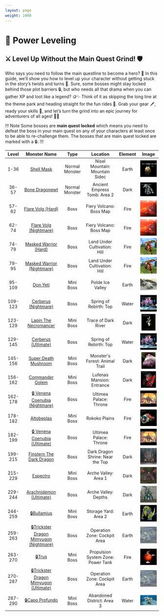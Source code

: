 ```yaml
---
layout: page
weight: 1000
---
```


# 🚀 Power Leveling

## ⚔️ Level Up Without the Main Quest Grind! 🛡️

Who says you need to follow the main questline to become a hero? 🌟 In this guide, we’ll show you how to level up your character without getting stuck in the story’s twists and turns 📜. Sure, some bosses might stay locked behind those plot barriers 🔒, but who needs all that drama when you can gather XP and loot like a legend? 🪙✨ Think of it as skipping the long line at the theme park and heading straight for the fun rides 🎢. Grab your gear 🗡️, ready your skills 🎯, and let’s turn the grind into an epic journey for adventurers of all ages! 🚀🌈

!!! Note
Some bosses are **main quest locked** which means you need to defeat the boss in your main quest on any of your characters at least once to be able to re-challenge them. The bosses that are main quest locked are marked with a 🔒.
!!!

|Level   |Monster Name                                                                   |Type           |Location                           |Element | Image                                   |
|:------:|:-----------------------------------------------------------------------------:|:-------------:|:---------------------------------:|:------:|:---------------------------------------:|
|1-36    |[Shell Mask](https://coryn.club/monster.php?id=105)                            |Normal Monster |Nisel Mountain: Mountain Sidec     |Earth   |![](/assets/monsters/shell_mask.png)     |
|36-57   |[Bone Dragonewt](https://coryn.club/monster.php?id=239)                        |Normal Monster |Ancient Empress Tomb: Area 2       |Dark    |![](/assets/monsters/bone_dragonewt.png) |
|57-62   |[Flare Volg (Hard)](https://coryn.club/monster.php?id=716)                     |Boss           |Fiery Volcano: Boss Map            |Fire    |![](/assets/monsters/flare_volg.png)     |
|62-74   |[Flare Volg (Nightmare)](https://coryn.club/monster.php?id=717)                |Boss           |Fiery Volcano: Boss Map            |Fire    |![](/assets/monsters/flare_volg.png)     |
|74-79   |[Masked Warrior (Hard)](https://coryn.club/monster.php?id=893)                 |Boss           |Land Under Cultivation: Hill       |Fire    |![](/assets/monsters/masked_warrior.png) |
|79-95   |[Masked Warrior (Nightmare)](https://coryn.club/monster.php?id=894)            |Boss           |Land Under Cultivation: Hill       |Fire    |![](/assets/monsters/masked_warrior.png) |
|95-109  |[Don Yeti](https://coryn.club/monster.php?id=465)                              |Mini Boss      |Polde Ice Valley                   |Earth   |![](/assets/monsters/donyeti.png)        |
|109-123 |[Cerberus (Nightmare)](https://coryn.club/monster.php?id=691)                  |Boss           |Spring of Rebirth: Top             |Water   |![](/assets/monsters/cerberus.png)       |
|123-129 |[Lapin The Necromancer](https://coryn.club/monster.php?id=540)                 |Mini Boss      |Trace of Dark River                |Dark    |![](/assets/monsters/lapin.png)          |
|129-145 |[Cerberus (Ultimate)](https://coryn.club/monster.php?id=692)                   |Boss           |Spring of Rebirth: Top             |Water   |![](/assets/monsters/cerberus.png)       |
|145-156 |[Super Death Mushroom](https://coryn.club/monster.php?id=1051)                 |Mini Boss      |Monster's Forest: Animal Trail     |Dark    |![](/assets/monsters/sdm.png)            |
|156-162 |[Commander Golem](https://coryn.club/monster.php?id=1067)                      |Mini Boss      |Lufenas Mansion: Entrance          |Dark    |![](/assets/monsters/commander_golem.png)|
|162-178 |[🔒 Venena Coenubia (Nightmare)](https://coryn.club/monster.php?id=1293)          |Boss           |Ultimea Palace: Throne             |Fire    |![](/assets/monsters/nena.jpg)           |
|178-182 |[Altobeplas](https://coryn.club/monster.php?id=1498)                           |Mini Boss      |Rokoko Plains                      |Fire    |![](/assets/monsters/altobeplas.png)     |
|182-199 |[🔒 Venena Coenubia (Ultimate)](https://coryn.club/monster.php?id=1294)           |Boss           |Ultimea Palace: Throne             |Fire    |![](/assets/monsters/nena.jpg)           |
|199-215 |[Finstern The Dark Dragon](https://coryn.club/monster.php?id=1620)             |Boss           |Dark Dragon Shrine: Near the Top   |Dark    |![](/assets/monsters/finstern.png)       |
|215-229 |[Espectro](https://coryn.club/monster.php?id=2186)                             |Mini Boss      |Arche Valley: Area 1               |Dark    |![](/assets/monsters/espectro.png)       |
|229-244 |[Arachnidemon (Ultimate)](https://coryn.club/monster.php?id=2192)              |Boss           |Arche Valley: Depths               |Dark    |![](/assets/monsters/arachnidemon.png)   |
|244-259 |[🔒Bullamius](https://coryn.club/monster.php?id=2470)                            |Mini Boss      |Storage Yard: Area 2               |Earth   |![](/assets/monsters/bullamius.png)      |
|259-263 |[🔒Trickster Dragon Mimyugon (Nightmare)](https://coryn.club/monster.php?id=2798)|Boss           |Operation Zone: Cockpit Area       |Earth   |![](/assets/monsters/mimyugon.png)       |
|263-270 |[🔒Trus](https://coryn.club/monster.php?id=2912)                                 |Mini Boss      |Propulsion System Zone: Power Tank |Fire    |![](/assets/monsters/trus.png)           |
|270-287 |[🔒Trickster Dragon Mimyugon (Ultimate)](https://coryn.club/monster.php?id=2799) |Boss           |Operation Zone: Cockpit Area       |Earth   |![](/assets/monsters/mimyugon.png)       |
|287-290 |[🔒Capo Profundo](https://coryn.club/monster.php?id=3123)                        |Mini Boss      |Abandoned District: Area 3         |Water   |![](/assets/monsters/capoprofundo.png)   |
